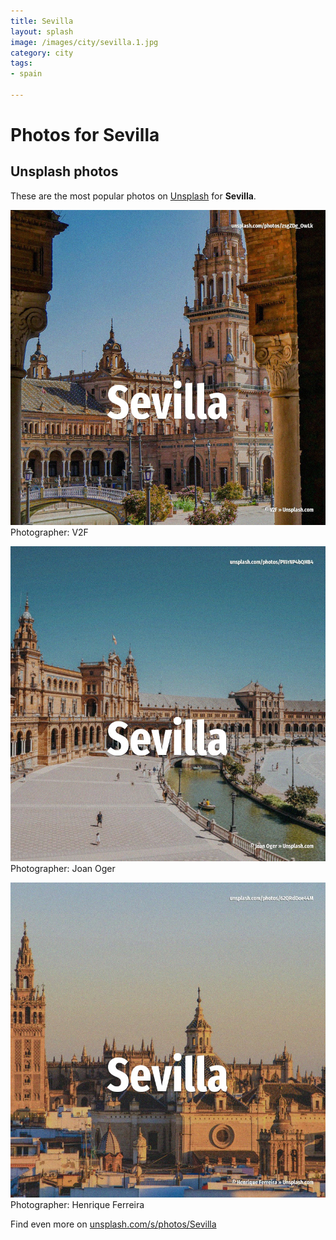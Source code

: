 ```yaml
---
title: Sevilla
layout: splash
image: /images/city/sevilla.1.jpg
category: city
tags:
- spain

---
```

# Photos for Sevilla
 
## Unsplash photos
These are the most popular photos on [Unsplash](https://unsplash.com) for **Sevilla**.
 
![Sevilla](/images/city/sevilla.1.jpg)
Photographer:  V2F
 
![Sevilla](/images/city/sevilla.2.jpg)
Photographer:  Joan Oger
 
![Sevilla](/images/city/sevilla.3.jpg)
Photographer:  Henrique Ferreira
 
Find even more on [unsplash.com/s/photos/Sevilla](https://unsplash.com/s/photos/Sevilla)
 
